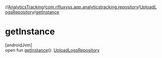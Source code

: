 //[AnalyticsTracking](../../../index.md)/[com.rifluxyss.app.analyticstracking.repository](../index.md)/[UploadLogsRepository](index.md)/[getInstance](get-instance.md)

# getInstance

[androidJvm]\
open fun [getInstance](get-instance.md)(): [UploadLogsRepository](index.md)
